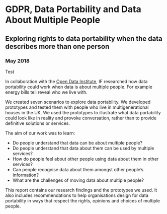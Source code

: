 # GDPR, Data Portability and Data About Multiple People

<h2 class="cover-style-subtitle">Exploring rights to data portability when the data describes more than one person</h2>

<h3 class="cover-style-date">May 2018</h3>

Test

In collaboration with the [Open Data Institute](https://theodi.org/), IF researched how data portability could work when data is about multiple people. For example energy bills tell reveal who we live with.

We created seven scenarios to explore data portability. We developed prototypes and tested them with people who live in multigenerational houses in the UK. We used the prototypes to illustrate what data portability could look like in reality and provoke conversation, rather than to provide definitive solutions or services.

The aim of our work was to learn:

- Do people understand that data can be about multiple people?
- Do people understand that data about them can be used by multiple services?
- How do people feel about other people using data about them in other services?
- Can people recognise data about them amongst other people’s information?
- What are the challenges of moving data about multiple people?

This report contains our research findings and the prototypes we used. It also includes recommendations to help organisations design for data portability in ways that respect the rights, opinions and choices of multiple people.
